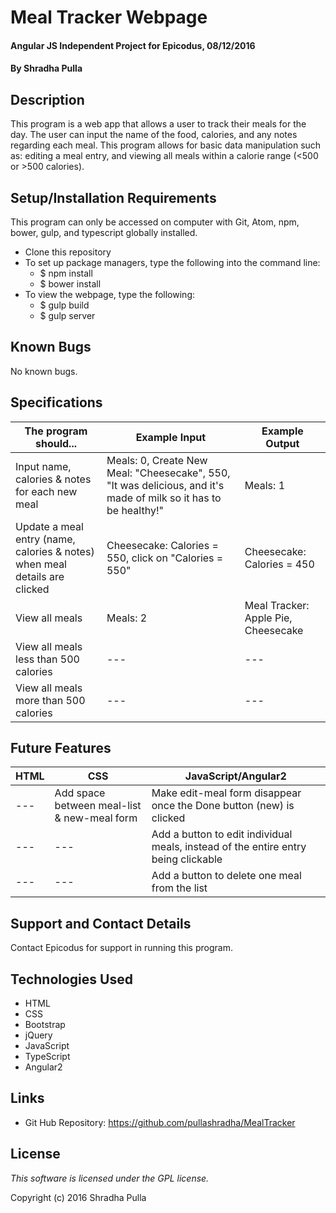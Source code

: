 # Meal Tracker Webpage

#### Angular JS Independent Project for Epicodus, 08/12/2016

#### By Shradha Pulla

## Description

This program is a web app that allows a user to track their meals for the day. The user can input the name of the food, calories, and any notes regarding each meal. This program allows for basic data manipulation such as: editing a meal entry, and viewing all meals within a calorie range (<500 or >500 calories).

## Setup/Installation Requirements

This program can only be accessed on computer with Git, Atom, npm, bower, gulp, and typescript globally installed.

* Clone this repository
* To set up package managers, type the following into the command line:
  * $ npm install
  * $ bower install
* To view the webpage, type the following:
  * $ gulp build
  * $ gulp server

## Known Bugs

No known bugs.

## Specifications

The program should... | Example Input | Example Output
----- | ----- | -----
Input name, calories & notes for each new meal | Meals: 0, Create New Meal: "Cheesecake", 550, "It was delicious, and it's made of milk so it has to be healthy!" | Meals: 1
Update a meal entry (name, calories & notes) when meal details are clicked | Cheesecake: Calories = 550, click on "Calories = 550" | Cheesecake: Calories = 450
View all meals | Meals: 2 | Meal Tracker: Apple Pie, Cheesecake
View all meals less than 500 calories | --- | ---
View all meals more than 500 calories | --- | ---

## Future Features

HTML | CSS | JavaScript/Angular2
----- | ----- | -----
--- | Add space between meal-list & new-meal form | Make edit-meal form disappear once the Done button (new) is clicked
--- | --- | Add a button to edit individual meals, instead of the entire entry being clickable
--- | --- | Add a button to delete one meal from the list

## Support and Contact Details

Contact Epicodus for support in running this program.

## Technologies Used

* HTML
* CSS
* Bootstrap
* jQuery
* JavaScript
* TypeScript
* Angular2

## Links

* Git Hub Repository: https://github.com/pullashradha/MealTracker

## License

*This software is licensed under the GPL license.*

Copyright (c) 2016 Shradha Pulla
